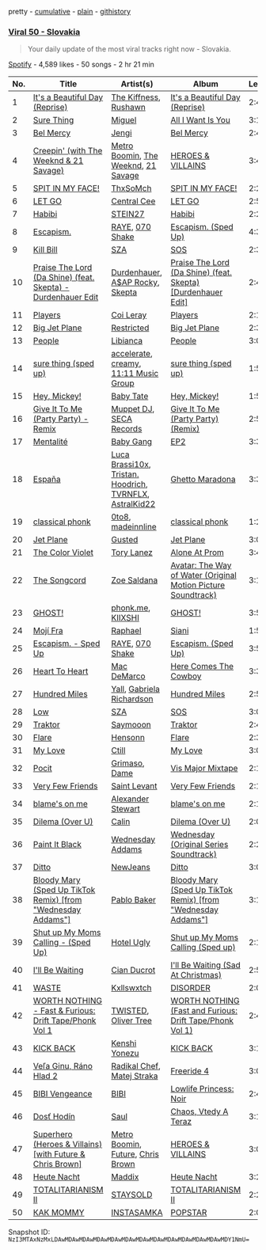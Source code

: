 pretty - [cumulative](/playlists/cumulative/37i9dQZEVXbK3Iy2zvpfp4.md) - [plain](/playlists/plain/37i9dQZEVXbK3Iy2zvpfp4) - [githistory](https://github.githistory.xyz/mackorone/spotify-playlist-archive/blob/main/playlists/plain/37i9dQZEVXbK3Iy2zvpfp4)

### [Viral 50 \- Slovakia](https://open.spotify.com/playlist/37i9dQZEVXbK3Iy2zvpfp4)

> Your daily update of the most viral tracks right now \- Slovakia.

[Spotify](https://open.spotify.com/user/spotify) - 4,589 likes - 50 songs - 2 hr 21 min

| No. | Title | Artist(s) | Album | Length |
|---|---|---|---|---|
| 1 | [It's a Beautiful Day \(Reprise\)](https://open.spotify.com/track/2lujnKdLiRVjcueFs648AW) | [The Kiffness](https://open.spotify.com/artist/6t41YgqHULlgOq9TK1kcrG), [Rushawn](https://open.spotify.com/artist/7rL0vdXxFkfSWJ46p57yfB) | [It's a Beautiful Day \(Reprise\)](https://open.spotify.com/album/5qfhVKlZEaGiHFCZ86oKts) | 2:42 |
| 2 | [Sure Thing](https://open.spotify.com/track/0JXXNGljqupsJaZsgSbMZV) | [Miguel](https://open.spotify.com/artist/360IAlyVv4PCEVjgyMZrxK) | [All I Want Is You](https://open.spotify.com/album/493HYe7N5pleudEZRyhE7R) | 3:15 |
| 3 | [Bel Mercy](https://open.spotify.com/track/1635wWSdp29PO3GxYhy991) | [Jengi](https://open.spotify.com/artist/4lgrPvofm0IT605L9OrOTN) | [Bel Mercy](https://open.spotify.com/album/7kJhB3zZiALyIaWRGO3rwE) | 2:49 |
| 4 | [Creepin' \(with The Weeknd & 21 Savage\)](https://open.spotify.com/track/2dHHgzDwk4BJdRwy9uXhTO) | [Metro Boomin](https://open.spotify.com/artist/0iEtIxbK0KxaSlF7G42ZOp), [The Weeknd](https://open.spotify.com/artist/1Xyo4u8uXC1ZmMpatF05PJ), [21 Savage](https://open.spotify.com/artist/1URnnhqYAYcrqrcwql10ft) | [HEROES & VILLAINS](https://open.spotify.com/album/7txGsnDSqVMoRl6RQ9XyZP) | 3:41 |
| 5 | [SPIT IN MY FACE!](https://open.spotify.com/track/1N8TTK1Uoy7UvQNUazfUt5) | [ThxSoMch](https://open.spotify.com/artist/4MvZhE1iuzttcoyepkpfdF) | [SPIT IN MY FACE!](https://open.spotify.com/album/2XurGuugADHAwF8gEYjtMA) | 2:27 |
| 6 | [LET GO](https://open.spotify.com/track/3zkyus0njMCL6phZmNNEeN) | [Central Cee](https://open.spotify.com/artist/5H4yInM5zmHqpKIoMNAx4r) | [LET GO](https://open.spotify.com/album/1QYPAEk2Ksj3WPv3mvoDnL) | 2:54 |
| 7 | [Habibi](https://open.spotify.com/track/5FXDsBtTJRSMmmWhFxhAI0) | [STEIN27](https://open.spotify.com/artist/2A3rmRL2kja5NoroAGdZPb) | [Habibi](https://open.spotify.com/album/7EdhZU5wyU8jwdZmcyQvAZ) | 2:26 |
| 8 | [Escapism.](https://open.spotify.com/track/5WxVXxCMRnvxUKFq40ELwq) | [RAYE](https://open.spotify.com/artist/5KKpBU5eC2tJDzf0wmlRp2), [070 Shake](https://open.spotify.com/artist/12Zk1DFhCbHY6v3xep2ZjI) | [Escapism\. \(Sped Up\)](https://open.spotify.com/album/1bdKI997loh6G68NED2cwX) | 4:32 |
| 9 | [Kill Bill](https://open.spotify.com/track/1Qrg8KqiBpW07V7PNxwwwL) | [SZA](https://open.spotify.com/artist/7tYKF4w9nC0nq9CsPZTHyP) | [SOS](https://open.spotify.com/album/1nrVofqDRs7cpWXJ49qTnP) | 2:33 |
| 10 | [Praise The Lord \(Da Shine\) \(feat\. Skepta\) \- Durdenhauer Edit](https://open.spotify.com/track/7jQkiAaa4XYYsPH3rcfcWo) | [Durdenhauer](https://open.spotify.com/artist/2CaWJMR1eyvq8n5h96ggJC), [A$AP Rocky](https://open.spotify.com/artist/13ubrt8QOOCPljQ2FL1Kca), [Skepta](https://open.spotify.com/artist/2p1fiYHYiXz9qi0JJyxBzN) | [Praise The Lord \(Da Shine\) \(feat\. Skepta\) \[Durdenhauer Edit\]](https://open.spotify.com/album/6uVc1jXybFsyaLi48p8zYu) | 2:43 |
| 11 | [Players](https://open.spotify.com/track/6UN73IYd0hZxLi8wFPMQij) | [Coi Leray](https://open.spotify.com/artist/6AMd49uBDJfhf30Ak2QR5s) | [Players](https://open.spotify.com/album/4cAAsw7mPkGt15GXQzWlrM) | 2:19 |
| 12 | [Big Jet Plane](https://open.spotify.com/track/6nYJWAPKIJfXIKtiYc4P4O) | [Restricted](https://open.spotify.com/artist/7mx6iGwPF157vXwYcl1DQ3) | [Big Jet Plane](https://open.spotify.com/album/23tdjMIkPQkeNJX9dS0bLW) | 2:30 |
| 13 | [People](https://open.spotify.com/track/26b3oVLrRUaaybJulow9kz) | [Libianca](https://open.spotify.com/artist/7kjSuFGKhLm8b5qXoMhRkJ) | [People](https://open.spotify.com/album/5Hmh6N8oisrcuZKa8EY5dn) | 3:04 |
| 14 | [sure thing \(sped up\)](https://open.spotify.com/track/6fBiLOkPcQ3iFUpmIv88fQ) | [accelerate](https://open.spotify.com/artist/7IErGg6ZCfFyJJoKGUUBpv), [creamy](https://open.spotify.com/artist/2uSVRVjYZ0PlJPdFHnBETu), [11:11 Music Group](https://open.spotify.com/artist/2MDj296KJIfgWDNBtHzeFi) | [sure thing \(sped up\)](https://open.spotify.com/album/2OcWg39f3Ms3Zsf01J7asL) | 1:53 |
| 15 | [Hey, Mickey!](https://open.spotify.com/track/3RKjTYlQrtLXCq5ncswBPp) | [Baby Tate](https://open.spotify.com/artist/3IJ21966TwNZI24MwZHMu4) | [Hey, Mickey!](https://open.spotify.com/album/1kKF2bWhCvSNNmWFqQVFei) | 1:55 |
| 16 | [Give It To Me \(Party Party\) \- Remix](https://open.spotify.com/track/17B3JX4cJdnY0jEkZPjNMO) | [Muppet DJ](https://open.spotify.com/artist/1xP2Pos7aO9ONLRav8fmny), [SECA Records](https://open.spotify.com/artist/69JEXAvYd8sSMU4li9uSox) | [Give It To Me \(Party Party\) \(Remix\)](https://open.spotify.com/album/0FRow91LCygMthx8yIEBVf) | 2:51 |
| 17 | [Mentalité](https://open.spotify.com/track/6bgI3JZPDLm6gDE75utatQ) | [Baby Gang](https://open.spotify.com/artist/3LvwPiJQJ0da0GurKMToV0) | [EP2](https://open.spotify.com/album/06BFpQi8sfXz6yQXlITPky) | 3:37 |
| 18 | [Espaňa](https://open.spotify.com/track/5xPQGJf85UmR9FK0or7Q0q) | [Luca Brassi10x](https://open.spotify.com/artist/33ngpBQcfq53FgLhpBDt8i), [Tristan\. Hoodrich](https://open.spotify.com/artist/4r2hba3erBi40QxuwX0sKv), [TVRNFLX](https://open.spotify.com/artist/6TiybP8l7YCH5puHDlXBtA), [AstralKid22](https://open.spotify.com/artist/1i1DQiBhPIvgpNnVQ69cgJ) | [Ghetto Maradona](https://open.spotify.com/album/0EBLG7BBoWm2l80hpbotCo) | 3:39 |
| 19 | [classical phonk](https://open.spotify.com/track/7gl5qUaVpN6xOg4mkzGHSl) | [0to8](https://open.spotify.com/artist/5MQG067ASfGn0Cf1nE0S8g), [madeinnline](https://open.spotify.com/artist/5Uf6QGQDs3EqsxgiGR4O4f) | [classical phonk](https://open.spotify.com/album/0Ol07P6QUMgXjBlunBCFok) | 1:26 |
| 20 | [Jet Plane](https://open.spotify.com/track/7c87NBp808HkgxfDzQCs4j) | [Gusted](https://open.spotify.com/artist/2BRM24K0fU89hsKIZZXeuZ) | [Jet Plane](https://open.spotify.com/album/0hax7oeHg8KrpWqwEsJayV) | 3:02 |
| 21 | [The Color Violet](https://open.spotify.com/track/3azJifCSqg9fRij2yKIbWz) | [Tory Lanez](https://open.spotify.com/artist/2jku7tDXc6XoB6MO2hFuqg) | [Alone At Prom](https://open.spotify.com/album/5Gm2XKBgnlzd6qTi7LE1z2) | 3:46 |
| 22 | [The Songcord](https://open.spotify.com/track/43uFqqDlSL5YhKcPnzJi4b) | [Zoe Saldana](https://open.spotify.com/artist/6p59yGapoBAiuGKKu7Plw1) | [Avatar: The Way of Water \(Original Motion Picture Soundtrack\)](https://open.spotify.com/album/4M2Mf4pmARKGVT9MLCe3HA) | 3:19 |
| 23 | [GHOST!](https://open.spotify.com/track/4uLe9sk4nymENqN4RHbFIQ) | [phonk.me](https://open.spotify.com/artist/3YNdAmDzM5zMbGYeaSCe6A), [KIIXSHI](https://open.spotify.com/artist/3nLZDVpDU6RrQ9k98yHTKh) | [GHOST!](https://open.spotify.com/album/0qyg64j2PFVSfTgsE0VRe3) | 3:51 |
| 24 | [Mojí Fra](https://open.spotify.com/track/2ypYMSej4Lv2Zu1xr6db2K) | [Raphael](https://open.spotify.com/artist/3RryZO1NCx4BNG6TWyieTe) | [Siani](https://open.spotify.com/album/3bdKD2nNAyobEvbMpTGlQu) | 1:51 |
| 25 | [Escapism\. \- Sped Up](https://open.spotify.com/track/4rPJSqrov3zqGwXlemLBMw) | [RAYE](https://open.spotify.com/artist/5KKpBU5eC2tJDzf0wmlRp2), [070 Shake](https://open.spotify.com/artist/12Zk1DFhCbHY6v3xep2ZjI) | [Escapism\. \(Sped Up\)](https://open.spotify.com/album/1bdKI997loh6G68NED2cwX) | 3:59 |
| 26 | [Heart To Heart](https://open.spotify.com/track/7EAMXbLcL0qXmciM5SwMh2) | [Mac DeMarco](https://open.spotify.com/artist/3Sz7ZnJQBIHsXLUSo0OQtM) | [Here Comes The Cowboy](https://open.spotify.com/album/67PsnkYVPNpEsZffyTWGgW) | 3:31 |
| 27 | [Hundred Miles](https://open.spotify.com/track/38muRUB5vaK3pW0Iu4A0iZ) | [Yall](https://open.spotify.com/artist/0ZRBa9pTfhhCsJW95F1ugg), [Gabriela Richardson](https://open.spotify.com/artist/69YKwunlA0xl2yMS12cyMu) | [Hundred Miles](https://open.spotify.com/album/7E9LC8e041XMFN7w25Ovde) | 2:52 |
| 28 | [Low](https://open.spotify.com/track/2GAhgAjOhEmItWLfgisyOn) | [SZA](https://open.spotify.com/artist/7tYKF4w9nC0nq9CsPZTHyP) | [SOS](https://open.spotify.com/album/07w0rG5TETcyihsEIZR3qG) | 3:01 |
| 29 | [Traktor](https://open.spotify.com/track/5mIxoEWqbwCEw8h2Yd4AZI) | [Saymooon](https://open.spotify.com/artist/43stRuMJ3FgwYqUQ2WYLmv) | [Traktor](https://open.spotify.com/album/16uEFxF1bxeNpSwBdd15o1) | 2:43 |
| 30 | [Flare](https://open.spotify.com/track/3hzelPptWzx0OrSDTyIuuy) | [Hensonn](https://open.spotify.com/artist/0snouHYzOWSgxRBYMQsa3H) | [Flare](https://open.spotify.com/album/0UlezwwW4xMVnoRycJUWCu) | 2:31 |
| 31 | [My Love](https://open.spotify.com/track/1z3WPf2k1yRyWtZLjVvRzV) | [Ctill](https://open.spotify.com/artist/47diE7gubS7rniBjkHsQPY) | [My Love](https://open.spotify.com/album/3UsBjs22X6tMtgSUMhaT0V) | 3:02 |
| 32 | [Pocit](https://open.spotify.com/track/0ekXsf177E65lpi6acKLLB) | [Grimaso](https://open.spotify.com/artist/3xipichqzgEr9gx0zmvP3P), [Dame](https://open.spotify.com/artist/3AK5bCDWwrpsweYJq3mjNs) | [Vis Major Mixtape](https://open.spotify.com/album/2hgaZQ8FWKdeCrr47EBvt5) | 2:15 |
| 33 | [Very Few Friends](https://open.spotify.com/track/2L0PRavRIQIjVcZK4Qgfgi) | [Saint Levant](https://open.spotify.com/artist/5ZZsFnpO7frU8h5xH1wtjT) | [Very Few Friends](https://open.spotify.com/album/02dJ5uhNo9npWtD9tnpD0y) | 2:12 |
| 34 | [blame's on me](https://open.spotify.com/track/1veHwv1HPwzOvlhs5jPxeP) | [Alexander Stewart](https://open.spotify.com/artist/0znpFLuaey34oJTE1jHSnT) | [blame's on me](https://open.spotify.com/album/1dpLDMwavEN9eXN23N7liY) | 2:18 |
| 35 | [Dilema \(Over U\)](https://open.spotify.com/track/6vGM8AGb34J6Jm7PF1t12o) | [Calin](https://open.spotify.com/artist/5lEkQtWa3UKlI1hj7sktcd) | [Dilema \(Over U\)](https://open.spotify.com/album/6MTMF7BnDGEU1GswKNJAIU) | 2:03 |
| 36 | [Paint It Black](https://open.spotify.com/track/1OuCn2F9BmyTAdM0Jylo9X) | [Wednesday Addams](https://open.spotify.com/artist/0h0S5V5afI4lTHFvRn6P03) | [Wednesday \(Original Series Soundtrack\)](https://open.spotify.com/album/4YZI5RGjvxQsZmeY8ewpxs) | 2:22 |
| 37 | [Ditto](https://open.spotify.com/track/3r8RuvgbX9s7ammBn07D3W) | [NewJeans](https://open.spotify.com/artist/6HvZYsbFfjnjFrWF950C9d) | [Ditto](https://open.spotify.com/album/7bnqo1fdJU9nSfXQd3bSMe) | 3:05 |
| 38 | [Bloody Mary \(Sped Up TikTok Remix\) \[from "Wednesday Addams"\]](https://open.spotify.com/track/1GuhLLCyVhVSfbNZ0581LW) | [Pablo Baker](https://open.spotify.com/artist/5ExD890I8LHDfkCSAxeByU) | [Bloody Mary \(Sped Up TikTok Remix\) \[from "Wednesday Addams"\]](https://open.spotify.com/album/5O87dPVVPnoqoG3VD0E8gG) | 3:15 |
| 39 | [Shut up My Moms Calling \- \(Sped Up\)](https://open.spotify.com/track/31mzt4ZV8C0f52pIz1NSwd) | [Hotel Ugly](https://open.spotify.com/artist/35WVTyRnKAoaGExqgktVyb) | [Shut up My Moms Calling \(Sped up\)](https://open.spotify.com/album/0h2GcVhEPwh1mrRg3MSa3A) | 2:15 |
| 40 | [I'll Be Waiting](https://open.spotify.com/track/0JIhRhZPF5j5dx0FGqTWxy) | [Cian Ducrot](https://open.spotify.com/artist/49jTY62Cpw3RYo4dLuG43W) | [I'll Be Waiting \(Sad At Christmas\)](https://open.spotify.com/album/0jC03OijHmOVjS2sc9yUuM) | 2:52 |
| 41 | [WASTE](https://open.spotify.com/track/4NgherJDfCXWBZBYheM4jK) | [Kxllswxtch](https://open.spotify.com/artist/2VDZoCBGjxbHJbnzSX5nP6) | [DISORDER](https://open.spotify.com/album/3yKGB4IYu6MeLkhFJFn9eI) | 2:00 |
| 42 | [WORTH NOTHING \- Fast & Furious: Drift Tape/Phonk Vol 1](https://open.spotify.com/track/5Zlb01Jcn0Ld49zazzZJSB) | [TWISTED](https://open.spotify.com/artist/1rPf3UFQ9PzH7MafzfHTnG), [Oliver Tree](https://open.spotify.com/artist/6TLwD7HPWuiOzvXEa3oCNe) | [WORTH NOTHING \(Fast and Furious: Drift Tape/Phonk Vol 1\)](https://open.spotify.com/album/0oozY5vsoDRBVnAaStpBGI) | 2:44 |
| 43 | [KICK BACK](https://open.spotify.com/track/3khEEPRyBeOUabbmOPJzAG) | [Kenshi Yonezu](https://open.spotify.com/artist/1snhtMLeb2DYoMOcVbb8iB) | [KICK BACK](https://open.spotify.com/album/6RH1fEIz8HVXregzz5Xp2B) | 3:13 |
| 44 | [Veľa Ginu, Ráno Hlad 2](https://open.spotify.com/track/06IeMRkIhGUJY5kvhvYiT9) | [Radikal Chef](https://open.spotify.com/artist/5Bdw1DlKOvAJkLbZ7Xb7Zq), [Matej Straka](https://open.spotify.com/artist/4WB1NUL01OyTTuhNkdyljG) | [Freeride 4](https://open.spotify.com/album/0PMViWbYUYDQ5dyXWfVoip) | 3:08 |
| 45 | [BIBI Vengeance](https://open.spotify.com/track/0ra3bPUOj2YnY4FJHXtgHZ) | [BIBI](https://open.spotify.com/artist/6UbmqUEgjLA6jAcXwbM1Z9) | [Lowlife Princess: Noir](https://open.spotify.com/album/2ZYIby6irhfnCE3uQDBCi0) | 2:45 |
| 46 | [Dosť Hodín](https://open.spotify.com/track/4xbpfYZYXflIOcWOX3itWO) | [Saul](https://open.spotify.com/artist/6xg3PSVEwviVyfnx3mtsPL) | [Chaos, Vtedy A Teraz](https://open.spotify.com/album/58kXwLlWTUCxkKO3OGFs5P) | 3:16 |
| 47 | [Superhero \(Heroes & Villains\) \[with Future & Chris Brown\]](https://open.spotify.com/track/0vjeOZ3Ft5jvAi9SBFJm1j) | [Metro Boomin](https://open.spotify.com/artist/0iEtIxbK0KxaSlF7G42ZOp), [Future](https://open.spotify.com/artist/1RyvyyTE3xzB2ZywiAwp0i), [Chris Brown](https://open.spotify.com/artist/7bXgB6jMjp9ATFy66eO08Z) | [HEROES & VILLAINS](https://open.spotify.com/album/7txGsnDSqVMoRl6RQ9XyZP) | 3:02 |
| 48 | [Heute Nacht](https://open.spotify.com/track/1eMUGMEWrvTXYWrPobq2dH) | [Maddix](https://open.spotify.com/artist/0RMeG9M8QFzss9bAbq99KA) | [Heute Nacht](https://open.spotify.com/album/3hUV4shxjzrCGFtJgBOF82) | 3:24 |
| 49 | [TOTALITARIANISM II](https://open.spotify.com/track/5Z8h5Uh2f7KI35PT88fUuw) | [STAYSOLD](https://open.spotify.com/artist/2217gZ1hgFCeaDXFrYrjeL) | [TOTALITARIANISM II](https://open.spotify.com/album/0AAFX4cROdvFNGxJfNaj9B) | 2:23 |
| 50 | [КАК MOMMY](https://open.spotify.com/track/0R848ny5sEpVuR1tMXZNFr) | [INSTASAMKA](https://open.spotify.com/artist/2SeRP5iAIhVec4azKHJzjX) | [POPSTAR](https://open.spotify.com/album/33QIdvBtMb6tH4XmRBjPLj) | 2:09 |

Snapshot ID: `NzI3MTAxNzMxLDAwMDAwMDAwMDAwMDAwMDAwMDAwMDAwMDAwMDAwMDAwMDAwMDY1NmU=`
